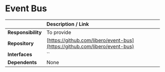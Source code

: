 # Event Bus



|   | Description / Link |
| :--- | :--- |
| **Responsibility** | To provide  |
| **Repository** | [https://github.com/libero/event-bus](https://github.com/libero/event-bus) |
| **Interfaces** | \`\` |
| **Dependents** | None |



